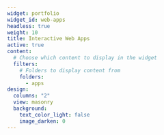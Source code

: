 ```yaml
---
widget: portfolio
widget_id: web-apps
headless: true
weight: 10
title: Interactive Web Apps
active: true
content:
  # Choose which content to display in the widget
  filters:
    # Folders to display content from
    folders:
      - apps
design:
  columns: "2"
  view: masonry
  background:
    text_color_light: false
    image_darken: 0
---
```

